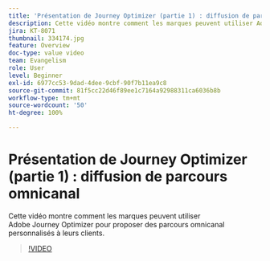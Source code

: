 ```yaml
---
title: 'Présentation de Journey Optimizer (partie 1) : diffusion de parcours omnicanal'
description: Cette vidéo montre comment les marques peuvent utiliser Adobe Journey Optimizer pour proposer des parcours omnicanal personnalisés à leurs clients.
jira: KT-8071
thumbnail: 334174.jpg
feature: Overview
doc-type: value video
team: Evangelism
role: User
level: Beginner
exl-id: 6977cc53-9dad-4dee-9cbf-90f7b11ea9c8
source-git-commit: 81f5cc22d46f89ee1c7164a92988311ca6036b8b
workflow-type: tm+mt
source-wordcount: '50'
ht-degree: 100%

---
```


# Présentation de Journey Optimizer (partie 1) : diffusion de parcours omnicanal

Cette vidéo montre comment les marques peuvent utiliser Adobe Journey Optimizer pour proposer des parcours omnicanal personnalisés à leurs clients.

>[!VIDEO](https://video.tv.adobe.com/v/334174?quality=12&learn=on)

